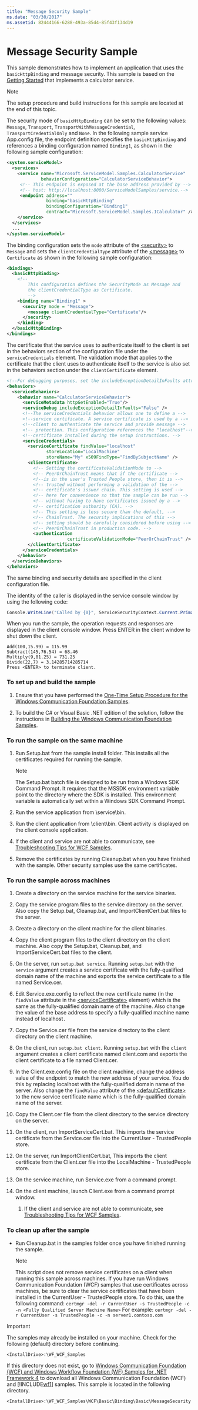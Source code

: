 ```yaml
---
title: "Message Security Sample"
ms.date: "03/30/2017"
ms.assetid: 82444166-6288-493a-85d4-85f43f134d19
---
```

# Message Security Sample
This sample demonstrates how to implement an application that uses the `basicHttpBinding` and message security. This sample is based on the [Getting Started](../../../../docs/framework/wcf/samples/getting-started-sample.md) that implements a calculator service.  
  
> [!NOTE]
> The setup procedure and build instructions for this sample are located at the end of this topic.  
  
 The security mode of `basicHttpBinding` can be set to the following values: `Message`, `Transport`, `TransportWithMessageCredential`, `TransportCredentialOnly` and `None`. In the following sample service App.config file, the endpoint definition specifies the `basicHttpBinding` and references a binding configuration named `Binding1`, as shown in the following sample configuration:  
  
```xml  
<system.serviceModel>  
  <services>  
    <service name="Microsoft.ServiceModel.Samples.CalculatorService"  
             behaviorConfiguration="CalculatorServiceBehavior">  
     <!-- This endpoint is exposed at the base address provided by -->  
     <!-- host: http://localhost:8000/ServiceModelSamples/service.-->  
     <endpoint address=""  
               binding="basicHttpBinding"  
               bindingConfiguration="Binding1"   
               contract="Microsoft.ServiceModel.Samples.ICalculator" />  
    </service>  
  </services>  
  ...  
</system.serviceModel>  
```  
  
 The binding configuration sets the `mode` attribute of the [\<security>](../../../../docs/framework/configure-apps/file-schema/wcf/security-of-basichttpbinding.md) to `Message` and sets the `clientCredentialType` attribute of the [\<message>](../../../../docs/framework/configure-apps/file-schema/wcf/message-of-basichttpbinding.md) to `Certificate` as shown in the following sample configuration:  
  
```xml  
<bindings>  
  <basicHttpBinding>  
    <!--   
        This configuration defines the SecurityMode as Message and   
        the clientCredentialType as Certificate.  
        -->  
    <binding name="Binding1" >  
      <security mode = "Message">  
        <message clientCredentialType="Certificate"/>  
      </security>  
    </binding>  
  </basicHttpBinding>  
</bindings>  
```  
  
 The certificate that the service uses to authenticate itself to the client is set in the behaviors section of the configuration file under the `serviceCredentials` element. The validation mode that applies to the certificate that the client uses to authenticate itself to the service is also set in the behaviors section under the `clientCertificate` element.  
  
```xml  
<!--For debugging purposes, set the includeExceptionDetailInFaults attribute to true.-->  
<behaviors>  
  <serviceBehaviors>  
    <behavior name="CalculatorServiceBehavior">  
      <serviceMetadata httpGetEnabled="True"/>  
      <serviceDebug includeExceptionDetailInFaults="False" />  
      <!--The serviceCredentials behavior allows one to define a -->  
      <!--service certificate. A service certificate is used by a -->  
      <!--client to authenticate the service and provide message -->  
      <!-- protection. This configuration references the "localhost"-->  
      <!--certificate installed during the setup instructions. -->  
      <serviceCredentials>  
        <serviceCertificate findValue="localhost"  
               storeLocation="LocalMachine"   
               storeName="My" x509FindType="FindBySubjectName" />  
        <clientCertificate>  
          <!-- Setting the certificateValidationMode to -->  
          <!-- PeerOrChainTrust means that if the certificate -->  
          <!--is in the user's Trusted People store, then it is -->  
          <!-- trusted without performing a validation of the -->  
          <!-- certificate's issuer chain. This setting is used -->  
          <!-- here for convenience so that the sample can be run -->  
          <!-- without having to have certificates issued by a -->  
          <!-- certification authority (CA). -->  
          <!-- This setting is less secure than the default, -->  
          <!-- ChainTrust. The security implications of this -->  
          <!-- setting should be carefully considered before using -->  
          <!-- PeerOrChainTrust in production code. -->  
          <authentication   
                       certificateValidationMode="PeerOrChainTrust" />  
        </clientCertificate>  
      </serviceCredentials>  
    </behavior>  
  </serviceBehaviors>  
</behaviors>  
```  
  
 The same binding and security details are specified in the client configuration file.  
  
 The identity of the caller is displayed in the service console window by using the following code:  

```csharp
Console.WriteLine("Called by {0}", ServiceSecurityContext.Current.PrimaryIdentity.Name);  
```

 When you run the sample, the operation requests and responses are displayed in the client console window. Press ENTER in the client window to shut down the client.  
  
```  
Add(100,15.99) = 115.99  
Subtract(145,76.54) = 68.46  
Multiply(9,81.25) = 731.25  
Divide(22,7) = 3.14285714285714  
Press <ENTER> to terminate client.  
```  
  
### To set up and build the sample  
  
1. Ensure that you have performed the [One-Time Setup Procedure for the Windows Communication Foundation Samples](../../../../docs/framework/wcf/samples/one-time-setup-procedure-for-the-wcf-samples.md).  
  
2. To build the C# or Visual Basic .NET edition of the solution, follow the instructions in [Building the Windows Communication Foundation Samples](../../../../docs/framework/wcf/samples/building-the-samples.md).  
  
### To run the sample on the same machine  
  
1. Run Setup.bat from the sample install folder. This installs all the certificates required for running the sample.  
  
    > [!NOTE]
    > The Setup.bat batch file is designed to be run from a Windows SDK Command Prompt. It requires that the MSSDK environment variable point to the directory where the SDK is installed. This environment variable is automatically set within a Windows SDK Command Prompt.  
  
2. Run the service application from \service\bin.  
  
3. Run the client application from \client\bin. Client activity is displayed on the client console application.  
  
4. If the client and service are not able to communicate, see [Troubleshooting Tips for WCF Samples](https://docs.microsoft.com/previous-versions/dotnet/netframework-3.5/ms751511(v=vs.90)).  
  
5. Remove the certificates by running Cleanup.bat when you have finished with the sample. Other security samples use the same certificates.  
  
### To run the sample across machines  
  
1. Create a directory on the service machine for the service binaries.  
  
2. Copy the service program files to the service directory on the server. Also copy the Setup.bat, Cleanup.bat, and ImportClientCert.bat files to the server.  
  
3. Create a directory on the client machine for the client binaries.  
  
4. Copy the client program files to the client directory on the client machine. Also copy the Setup.bat, Cleanup.bat, and ImportServiceCert.bat files to the client.  
  
5. On the server, run `setup.bat service`. Running `setup.bat` with the `service` argument creates a service certificate with the fully-qualified domain name of the machine and exports the service certificate to a file named Service.cer.  
  
6. Edit Service.exe.config to reflect the new certificate name (in the `findValue` attribute in the [\<serviceCertificate>](../../../../docs/framework/configure-apps/file-schema/wcf/servicecertificate-of-servicecredentials.md) element) which is the same as the fully-qualified domain name of the machine. Also change the value of the base address to specify a fully-qualified machine name instead of localhost`.`  
  
7. Copy the Service.cer file from the service directory to the client directory on the client machine.  
  
8. On the client, run `setup.bat client`. Running `setup.bat` with the `client` argument creates a client certificate named client.com and exports the client certificate to a file named Client.cer.  
  
9. In the Client.exe.config file on the client machine, change the address value of the endpoint to match the new address of your service. You do this by replacing localhost with the fully-qualified domain name of the server. Also change the `findValue` attribute of the [\<defaultCertificate>](../../../../docs/framework/configure-apps/file-schema/wcf/defaultcertificate-element.md) to the new service certificate name which is the fully-qualified domain name of the server.  
  
10. Copy the Client.cer file from the client directory to the service directory on the server.  
  
11. On the client, run ImportServiceCert.bat. This imports the service certificate from the Service.cer file into the CurrentUser - TrustedPeople store.  
  
12. On the server, run ImportClientCert.bat, This imports the client certificate from the Client.cer file into the LocalMachine - TrustedPeople store.  
  
13. On the service machine, run Service.exe from a command prompt.  
  
14. On the client machine, launch Client.exe from a command prompt window.  
  
    1. If the client and service are not able to communicate, see [Troubleshooting Tips for WCF Samples](https://docs.microsoft.com/previous-versions/dotnet/netframework-3.5/ms751511(v=vs.90)).  
  
### To clean up after the sample  
  
- Run Cleanup.bat in the samples folder once you have finished running the sample.  
  
    > [!NOTE]
    > This script does not remove service certificates on a client when running this sample across machines. If you have run Windows Communication Foundation (WCF) samples that use certificates across machines, be sure to clear the service certificates that have been installed in the CurrentUser - TrustedPeople store. To do this, use the following command: `certmgr -del -r CurrentUser -s TrustedPeople -c -n <Fully Qualified Server Machine Name>` For example: `certmgr -del -r CurrentUser -s TrustedPeople -c -n server1.contoso.com`  
  
> [!IMPORTANT]
> The samples may already be installed on your machine. Check for the following (default) directory before continuing.  
>   
> `<InstallDrive>:\WF_WCF_Samples`  
>   
> If this directory does not exist, go to [Windows Communication Foundation (WCF) and Windows Workflow Foundation (WF) Samples for .NET Framework 4](https://go.microsoft.com/fwlink/?LinkId=150780) to download all Windows Communication Foundation (WCF) and [!INCLUDE[wf1](../../../../includes/wf1-md.md)] samples. This sample is located in the following directory.  
>   
> `<InstallDrive>:\WF_WCF_Samples\WCF\Basic\Binding\Basic\MessageSecurity`  
